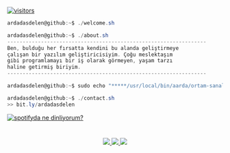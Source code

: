 [![visitors](https://visitor-badge.laobi.icu/badge?page_id=ardadasdelen.ardadasdelen)](https://bit.ly/ardadasdelen)
```csharp
ardadasdelen@github:~$ ./welcome.sh
```
```csharp
ardadasdelen@github:~$ ./about.sh
-----------------------------------------------------------------
Ben, bulduğu her fırsatta kendini bu alanda geliştirmeye 
çalışan bir yazılım geliştiricisiyim. Çoğu meslektaşım 
gibi programlamayı bir iş olarak görmeyen, yaşam tarzı 
haline getirmiş biriyim.
-----------------------------------------------------------------
```
```csharp
ardadasdelen@github:~$ sudo echo "*****/usr/local/bin/aarda/ortam-sanal-ama-suç-gerçek" >> /tmp/aarda$$
```
```csharp
ardadasdelen@github:~$ ./contact.sh
>> bit.ly/ardadasdelen
```
[![spotifyda ne dinliyorum?](https://spotify-github-profile.vercel.app/api/view?uid=su8ifhnt52og805ngstk1hcej&cover_image=true&theme=novatorem&bar_color=ae00ff&bar_color_cover=false)](https://open.spotify.com/user/su8ifhnt52og805ngstk1hcej)



#
<p align="center">
  <a href="https://bit.ly/ardadasdelen">
    <img src="https://github-readme-stats.vercel.app/api?username=ardadasdelen&show_icons=true&theme=github_dark&hide_border=true" />
    <img src="https://github-readme-streak-stats.herokuapp.com/?user=ardadasdelen&theme=github-dark-blue&hide_border=true" />
    <img src="https://activity-graph.herokuapp.com/graph?username=ardadasdelen&theme=react-dark" />
  </a>
</p>
